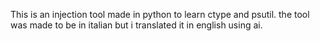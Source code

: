 This is an injection tool made in python to learn ctype and psutil. the tool was made to be in italian but i translated it in english using ai.

